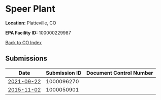 # Speer Plant

**Location:** Platteville, CO

**EPA Facility ID:** 100000229987

[Back to CO Index](../../index.md)

## Submissions

| Date | Submission ID | Document Control Number |
|------|--------------|-------------------------|
| [2021-09-22](submissions/1000096270.md) | 1000096270 |  |
| [2015-11-02](submissions/1000050901.md) | 1000050901 |  |
